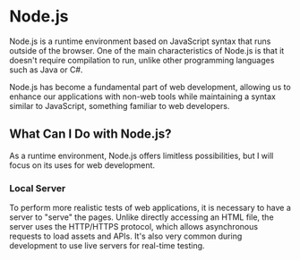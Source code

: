 # Node.js

Node.js is a runtime environment based on JavaScript syntax that runs outside of the browser. One of the main characteristics of Node.js is that it doesn't require compilation to run, unlike other programming languages such as Java or C#.

Node.js has become a fundamental part of web development, allowing us to enhance our applications with non-web tools while maintaining a syntax similar to JavaScript, something familiar to web developers.

## What Can I Do with Node.js?

As a runtime environment, Node.js offers limitless possibilities, but I will focus on its uses for web development.

### Local Server

To perform more realistic tests of web applications, it is necessary to have a server to "serve" the pages. Unlike directly accessing an HTML file, the server uses the HTTP/HTTPS protocol, which allows asynchronous requests to load assets and APIs. It's also very common during development to use live servers for real-time testing.

